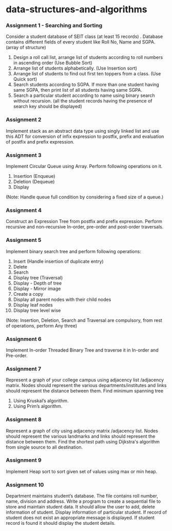 # data-structures-and-algorithms

### Assignment 1 - Searching and Sorting
Consider a student database of SEIT class (at least 15 records) . Database contains different fields of every student like Roll No, Name and SGPA.(array of structure)

  1. Design a roll call list, arrange list of students according to roll numbers in ascending order (Use Bubble Sort)
  2. Arrange list of students alphabetically. (Use Insertion sort)
  3. Arrange list of students to find out first ten toppers from a class. (Use Quick sort)
  4. Search students according to SGPA. If more than one student having same SGPA, then print list of all students having same SGPA.
  5. Search a particular student according to name using binary search without recursion. (all the student records having the presence of search key should be displayed)
  
### Assignment 2
Implement stack as an abstract data type using singly linked list and use this ADT for conversion of infix expression to postfix, prefix and evaluation of postfix and prefix expression.

### Assignment 3
Implement Circular Queue using Array. Perform following operations on it.
  1. Insertion (Enqueue)
  2. Deletion (Dequeue)
  3. Display

(Note: Handle queue full condition by considering a fixed size of a queue.)

### Assignment 4
Construct an Expression Tree from postfix and prefix expression. Perform recursive and non-recursive In-order, pre-order and post-order traversals.

### Assignment 5
Implement binary search tree and perform following operations:
  1. Insert (Handle insertion of duplicate entry)
  2. Delete
  3. Search
  4. Display tree (Traversal)
  5. Display - Depth of tree
  6. Display - Mirror image
  7. Create a copy
  8. Display all parent nodes with their child nodes
  9. Display leaf nodes
  10. Display tree level wise

(Note: Insertion, Deletion, Search and Traversal are compulsory, from rest of operations, perform Any three)

### Assignment 6
Implement In-order Threaded Binary Tree and traverse it in In-order and Pre-order.

### Assignment 7
Represent a graph of your college campus using adjacency list /adjacency matrix. Nodes should represent the various departments/institutes and links should represent the distance between them. Find minimum spanning tree
  1. Using Kruskal’s algorithm.
  2. Using Prim’s algorithm.

### Assignment 8
Represent a graph of city using adjacency matrix /adjacency list. Nodes should represent the various landmarks and links should represent the distance between them. Find the shortest path using Dijkstra's algorithm from single source to all destination.

### Assignment 9
Implement Heap sort to sort given set of values using max or min heap.

### Assignment 10
Department maintains student’s database. The file contains roll number, name, division and address. Write a program to create a sequential file to store and maintain student data. It should allow the user to add, delete information of student. Display information of particular student. If record of student does not exist an appropriate message is displayed. If student record is found it should display the student details.
